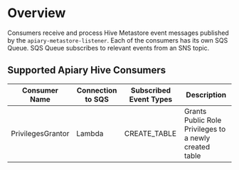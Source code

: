 # Overview

Consumers receive and process Hive Metastore event messages published by the `apiary-metastore-listener`. Each of the consumers has its own SQS Queue. SQS Queue subscribes to relevant events from an SNS topic.
 
## Supported Apiary Hive Consumers

|Consumer Name|Connection to SQS| Subscribed Event Types | Description
|----|----|----|----
|PrivilegesGrantor|Lambda|CREATE_TABLE|Grants Public Role Privileges to a newly created table 
